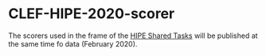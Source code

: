 # CLEF-HIPE-2020-scorer

The scorers used in the frame of the [HIPE Shared Tasks](https://impresso.github.io/CLEF-HIPE-2020/) will be published at the same time fo data (February 2020).
